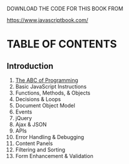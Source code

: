 DOWNLOAD THE CODE FOR THIS BOOK FROM

https://www.javascriptbook.com/

# TABLE OF CONTENTS

## Introduction

1.  [The ABC of Programming](https://github.com/mrbuzzgit/JS-by-Jon-Duckett/tree/3c6aa613154308fb95cf86b05cd44a587c1afb32/chapter-01%20-%20The%20ABC%20of%20Programming)
2.  Basic JavaScript Instructions
3.  Functions, Methods, & Objects
4.  Decisions & Loops
5.  Document Object Model
6.  Events
7.  jQuery
8.  Ajax & JSON
9.  APIs
10.  Error Handling & Debugging
11.  Content Panels
12.  Filtering and Sorting
13.  Form Enhancement & Validation




